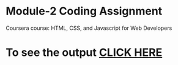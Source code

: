 

# Module-2 Coding Assignment

Coursera course: HTML, CSS, and Javascript for Web Developers

# To see the output [CLICK HERE](https://aniket22-dev.github.io/CourseEra-Assignments/module-2/index.html)

